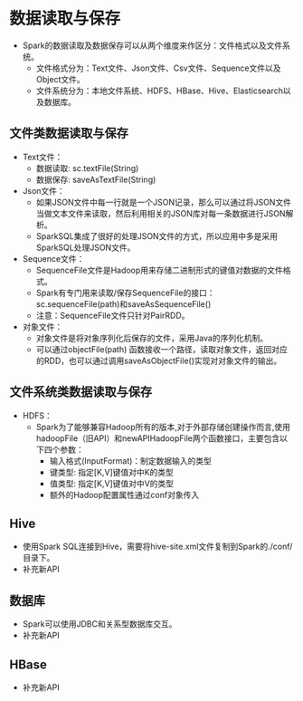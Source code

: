 # 数据读取与保存

  - Spark的数据读取及数据保存可以从两个维度来作区分：文件格式以及文件系统。
    - 文件格式分为：Text文件、Json文件、Csv文件、Sequence文件以及Object文件。
    - 文件系统分为：本地文件系统、HDFS、HBase、Hive、Elasticsearch以及数据库。
  
## 文件类数据读取与保存

  - Text文件：
    - 数据读取: sc.textFile(String)
    - 数据保存: saveAsTextFile(String)
  - Json文件：
    - 如果JSON文件中每一行就是一个JSON记录，那么可以通过将JSON文件当做文本文件来读取，然后利用相关的JSON库对每一条数据进行JSON解析。
    - SparkSQL集成了很好的处理JSON文件的方式，所以应用中多是采用SparkSQL处理JSON文件。
  - Sequence文件：
    - SequenceFile文件是Hadoop用来存储二进制形式的键值对数据的文件格式。
    - Spark有专门用来读取/保存SequenceFile的接口：sc.sequenceFile(path)和saveAsSequenceFile()
    - 注意：SequenceFile文件只针对PairRDD。
  - 对象文件：
    - 对象文件是将对象序列化后保存的文件，采用Java的序列化机制。
    - 可以通过objectFile(path) 函数接收一个路径，读取对象文件，返回对应的RDD，也可以通过调用saveAsObjectFile()实现对对象文件的输出。
    
## 文件系统类数据读取与保存

  - HDFS：
    - Spark为了能够兼容Hadoop所有的版本,对于外部存储创建操作而言,使用hadoopFile（旧API）和newAPIHadoopFile两个函数接口，主要包含以下四个参数：
      - 输入格式(InputFormat)：制定数据输入的类型
      - 键类型: 指定[K,V]键值对中K的类型
      - 值类型: 指定[K,V]键值对中V的类型
      - 额外的Hadoop配置属性通过conf对象传入
      
## Hive

  - 使用Spark SQL连接到Hive，需要将hive-site.xml文件复制到Spark的./conf/目录下。
  - 补充新API
  
## 数据库

  - Spark可以使用JDBC和关系型数据库交互。
  - 补充新API
  
## HBase

  - 补充新API
  

